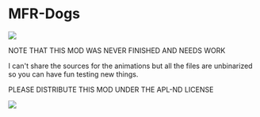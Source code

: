 # MFR-Dogs

<img src="https://cdn.discordapp.com/attachments/1064738952248045588/1064738952596168724/1VvZ9ab_-_Imgur.gif?ex=658a3fec&is=6577caec&hm=4deb17b868b8f16b27750c42a0417642ee06438e909b0a874dc69c273033d327&">

NOTE THAT THIS MOD WAS NEVER FINISHED AND NEEDS WORK

I can't share the sources for the animations but all the files are unbinarized so you can have fun testing new things.

PLEASE DISTRIBUTE THIS MOD UNDER THE APL-ND LICENSE

<img src="https://data.bistudio.com/images/license/APL-ND.png">
